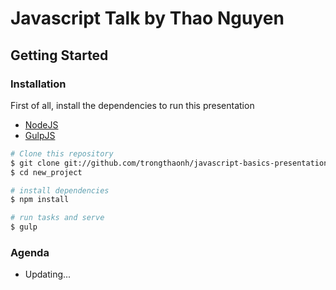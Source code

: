 # Javascript Talk by Thao Nguyen


## Getting Started

### Installation

First of all, install the dependencies to run this presentation

- [NodeJS](http://nodejs.org/)
- [GulpJS](http://gulpjs.com/)

```sh
# Clone this repository
$ git clone git://github.com/trongthaonh/javascript-basics-presentation.git new_project
$ cd new_project

# install dependencies
$ npm install

# run tasks and serve
$ gulp
```


### Agenda

- Updating...